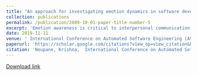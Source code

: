 ```yaml
---
title: "An approach for investigating emotion dynamics in software development"
collection: publications
permalink: /publication/2009-10-01-paper-title-number-5
excerpt: 'Emotion awareness is critical to interpersonal communication, including that in software development. The SE community has studied emotion in software development using isolated emotion states but it has not considered the dynamic nature of emotion. To investigate the emotion dynamics, SE community needs an effective approach. In this paper, we propose such an approach which can automatically collect project teams' communication records, identify the emotions and their intensities in them, model the emotion dynamics into time series, and provide efficient data management. We demonstrate that this approach can provide end-to-end support for various emotion awareness research and practices through automated data collection, modeling, storage, analysis, and presentation using the IPython's project data on GitHub.'
date: 2019-11-11
venue: ' International Conference on Automated Software Engineering (ASE) '
paperurl: 'https://scholar.google.com/citations?view_op=view_citation&hl=en&user=8UHcQU0AAAAJ&citation_for_view=8UHcQU0AAAAJ:u5HHmVD_uO8C'
citation: 'Neupane, Krishna,  International Conference on Automated Software Engineering (ASE) 2019'
---
```


[Download link](https://scholar.google.com/citations?view_op=view_citation&hl=en&user=8UHcQU0AAAAJ&citation_for_view=8UHcQU0AAAAJ:u5HHmVD_uO8C)
